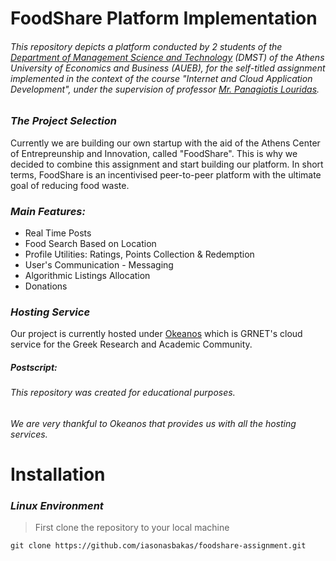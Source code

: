# FoodShare Platform Implementation

###### *This repository depicts a platform conducted by 2 students of the [Department of Management Science and Technology](https://www.dept.aueb.gr/en/dmst) (DMST) of the Athens University of Economics and Business (AUEB), for the self-titled assignment implemented in the context of the course "Internet and Cloud Application Development", under the supervision of professor [Mr. Panagiotis Louridas](https://github.com/louridas).*

### *The Project Selection*
Currently we are building our own startup with the aid of the Athens Center of Entrepreunship and Innovation, called "FoodShare". This is why we decided to combine this assignment and start building our platform. In short terms, FoodShare is an incentivised peer-to-peer platform with the ultimate goal of reducing food waste. 

### *Main Features:*

* Real Time Posts
* Food Search Based on Location
* Profile Utilities: Ratings, Points Collection & Redemption
* User's Communication - Messaging
* Algorithmic Listings Allocation
* Donations

### *Hosting Service*
Our project is currently hosted under [Okeanos](https://okeanos.grnet.gr/home/) which is GRNET's cloud service for the Greek Research and Academic Community.

##### Postscript:
###### *This repository was created for educational purposes.*
###### *We are very thankful to Okeanos that provides us with all the hosting services.*

# Installation

### *Linux Environment*

> First clone the repository to your local machine

```git clone https://github.com/iasonasbakas/foodshare-assignment.git```

